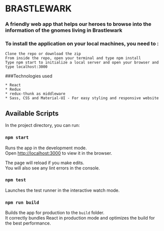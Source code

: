 # BRASTLEWARK
### A friendly web app that helps our heroes to browse into the information of the gnomes living in Brastlewark

### To install the application on your local machines, you need to :

    Clone the repo or download the zip
    From inside the repo, open your terminal and type npm install 
    Type npm start to initialize a local server and open your browser and type localhost:3000
    
###Technologies used

    * React 
    * Redux 
    * redux-thunk as middleware
    * Sass, CSS and Material-UI - For easy styling and responsive website


## Available Scripts

In the project directory, you can run:

### `npm start`

Runs the app in the development mode.<br>
Open [http://localhost:3000](http://localhost:3000) to view it in the browser.

The page will reload if you make edits.<br>
You will also see any lint errors in the console.

### `npm test`

Launches the test runner in the interactive watch mode.<br>

### `npm run build`

Builds the app for production to the `build` folder.<br>
It correctly bundles React in production mode and optimizes the build for the best performance.

